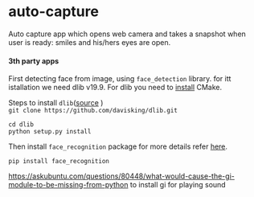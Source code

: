 # auto-capture
Auto capture app which opens web camera and takes a snapshot when user is ready: smiles and his/hers eyes are open.

#### 3th party apps

First detecting face from image, using `face_detection` library. 
for itt istallation we need dlib v19.9. For dlib you need to [install](https://cgold.readthedocs.io/en/latest/first-step/installation.html) CMake.


Steps to install  `dlib`([source](https://gist.github.com/ageitgey/629d75c1baac34dfa5ca2a1928a7aeaf) )<br> 
`git clone https://github.com/davisking/dlib.git` <br>
```
cd dlib
python setup.py install
``` 
Then install `face_recognition` package for more details refer [here](https://github.com/ageitgey/face_recognition). <br>
```
pip install face_recognition
```

https://askubuntu.com/questions/80448/what-would-cause-the-gi-module-to-be-missing-from-python
to install gi for playing sound 
